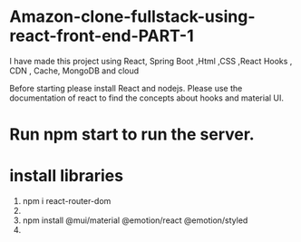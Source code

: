 # Amazon-clone-fullstack-using-react-front-end-PART-1
I have made this project using React, Spring Boot  ,Html ,CSS ,React Hooks , CDN , Cache, MongoDB and cloud

Before starting please install React and nodejs. Please use the documentation of react to find the concepts about hooks and material UI.
# Run npm start to run the server.
# install libraries 
1. npm i react-router-dom
2. 
3. npm install @mui/material @emotion/react @emotion/styled
4.
